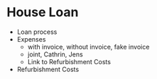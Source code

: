 # House Loan

* Loan process
* Expenses
  * with invoice, without invoice, fake invoice
  * joint, Cathrin, Jens
  * Link to Refurbishment Costs
* Refurbishment Costs